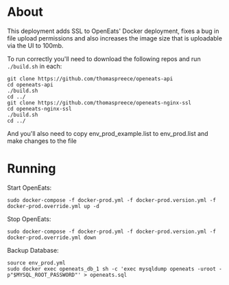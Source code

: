 # About 
This deployment adds SSL to OpenEats' Docker deployment, fixes a bug in file upload permissions and also increases the image size that is uploadable via the UI to 100mb.

To run correctly you'll need to download the following repos and run `./build.sh` in each:
```
git clone https://github.com/thomaspreece/openeats-api
cd openeats-api
./build.sh
cd ../
git clone https://github.com/thomaspreece/openeats-nginx-ssl
cd openeats-nginx-ssl
./build.sh
cd ../
```

And you'll also need to copy env_prod_example.list to env_prod.list and make changes to the file

# Running

Start OpenEats:
```
sudo docker-compose -f docker-prod.yml -f docker-prod.version.yml -f docker-prod.override.yml up -d
```

Stop OpenEats:
```
sudo docker-compose -f docker-prod.yml -f docker-prod.version.yml -f docker-prod.override.yml down
```

Backup Database:
```
source env_prod.yml
sudo docker exec openeats_db_1 sh -c 'exec mysqldump openeats -uroot -p"$MYSQL_ROOT_PASSWORD"' > openeats.sql
```
